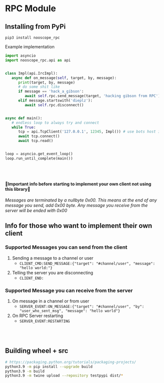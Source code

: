# RPC Module

## Installing from PyPi

`pip3 install nooscope_rpc`


Example implementation

```python
import asyncio
import nooscope_rpc.api as api


class Impl(api.IrcImpl):
   async def on_message(self, target, by, message):
      print(target, by, message)
      # do some shit like
      if message == 'hack_a_gibson':
         await self.rpc.send_message(target, 'hacking gibson from RPC')
      elif message.startswith('dieplz'):
         await self.rpc.disconnect()


async def main():
   # endless loop to always try and connect
   while True:
      tcp = api.TcpClient('127.0.0.1', 12345, Impl()) # use bots host ip
      await tcp.connect()
      await tcp.read()


loop = asyncio.get_event_loop()
loop.run_until_complete(main())
```

<br/>
<br/>

#### 🚨Important info before starting to implement your own client not using this library🚨
*Messages are terminated by a nullbyte 0x00. 
This means at the end of any message you send, add 0x00 byte. Any message you 
receive from the server will be ended with 0x00*

## Info for those who want to implement their own client

### Supported Messages you can send from the client
1. Sending a message to a channel or user
   - `CLIENT_CMD:SEND_MESSAGE:{"target": "#channel/user", "message": "hello world:"}`
2. Telling the server you are disconnecting
   - `CLIENT_END:`

### Supported Message you can receive from the server
1. On message in a channel or from user
   - `SERVER_EVENT:ON_MESSAGE:{"target": "#channel/user", "by": "user_who_sent_msg", "message": "hello world"}`
2. On RPC Server restarting
   - `SERVER_EVENT:RESTARTING`


<br/>
<br/>

## Building wheel + src
```bash
# https://packaging.python.org/tutorials/packaging-projects/
python3.9 -m pip install --upgrade build
python3.9 -m build
python3.9 -m twine upload --repository testpypi dist/*
```